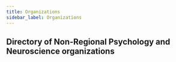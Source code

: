 ```yaml
---
title: Organizations
sidebar_label: Organizations
---
```


## Directory of Non-Regional Psychology and Neuroscience organizations
